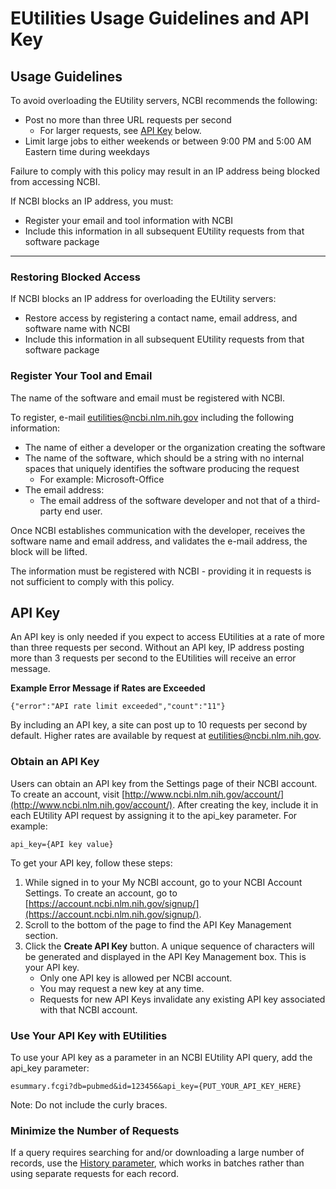 # EUtilities Usage Guidelines and API Key

## Usage Guidelines
 
To avoid overloading the EUtility servers, NCBI recommends the following:

* Post no more than three URL requests per second
    *  For larger requests, see [API Key](#api-key) below. 
* Limit large jobs to either weekends or between 9:00 PM and 5:00 AM Eastern time during weekdays

Failure to comply with this policy may result in an IP address being blocked from accessing NCBI. 

If NCBI blocks an IP address, you must:

* Register your email and tool information with NCBI
* Include this information in all subsequent EUtility requests from that software package

---

### Restoring Blocked Access

If NCBI blocks an IP address for overloading the EUtility servers:

*  Restore access by registering a contact name, email address, and software name with NCBI
*  Include this information in all subsequent EUtility requests from that software package 


### Register Your Tool and Email

The name of the software and email must be registered with NCBI. 

To register, e-mail [eutilities@ncbi.nlm.nih.gov](eutilities@ncbi.nlm.nih.gov) including the following information: 

*  The name of either a developer or the organization creating the software
*  The name of the software, which should be a string with no internal spaces that uniquely identifies the software producing the request
    * For example:   Microsoft-Office
* The email address:
    * The email address of the software developer and not that of a third-party end user. 

Once NCBI establishes communication with the developer, receives the software name and email address, and validates the e-mail address, the block will be lifted. 

The information must be registered with NCBI - providing it in requests is not sufficient to comply with this policy.




## API Key

An API key is only needed if you expect to access EUtilities at a rate of more than three requests per second. Without an API key, IP address posting more than 3 requests per second to the EUtilities will receive an error message. 

**Example Error Message if Rates are Exceeded**

`{"error":"API rate limit exceeded","count":"11"}`

By including an API key, a site can post up to 10 requests per second by default. Higher rates are available by request at [eutilities@ncbi.nlm.nih.gov](eutilities@ncbi.nlm.nih.gov). 

### Obtain an API Key

Users can obtain an API key from the Settings page of their NCBI account. To create an account, visit [http://www.ncbi.nlm.nih.gov/account/](http://www.ncbi.nlm.nih.gov/account/). After creating the key, include it in each EUtility API request by assigning it to the api_key parameter. For example:

`api_key={API key value}`

To get your API key, follow these steps:

1.	While signed in to your My NCBI account, go to your NCBI Account Settings. To create an account, go to [https://account.ncbi.nlm.nih.gov/signup/](https://account.ncbi.nlm.nih.gov/signup/).
2.	Scroll to the bottom of the page to find the API Key Management section.
3.	Click the **Create API Key** button. A unique sequence of characters will be generated and displayed in the  API Key Management box. This is your API key.
    - Only one API key is allowed per NCBI account. 
    - You may request a new key at any time. 
    - Requests for new API Keys invalidate any existing API key associated with that NCBI account.

### Use Your API Key with EUtilities

To use your API key as a parameter in an NCBI EUtility API query, add the api_key parameter:

`esummary.fcgi?db=pubmed&id=123456&api_key={PUT_YOUR_API_KEY_HERE}`

 Note:  Do not include the curly braces.

###  Minimize the Number of Requests

If a query requires searching for and/or downloading a large number of records, use the [History parameter](/site/Reference_Guide/a_reference/#eutilities-parameters), which works in batches rather than using separate requests for each record.





